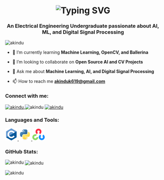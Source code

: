 <h1 align="center">
  <img src="https://readme-typing-svg.herokuapp.com?font=Fira+Code&size=30&duration=3000&pause=500&color=0e7fbc&center=true&vCenter=true&width=500&lines=Hi%2C+I'm+Akindu+%F0%9F%91%8B" alt="Typing SVG">
</h1>


<h3 align="center">An Electrical Engineering Undergraduate passionate about AI, ML, and Digital Signal Processing</h3>

<p align="left"> 
  <img src="https://komarev.com/ghpvc/?username=akindu&label=Profile%20views&color=0e75b6&style=flat" alt="akindu" /> 
</p>

<!--- 🔭 I’m currently working on **[Your Current Project]*-->

- 🌱 I’m currently learning **Machine Learning, OpenCV, and Ballerina**

- 👯 I’m looking to collaborate on **Open Source AI and CV Projects**

- 💬 Ask me about **Machine Learning, AI, and Digital Signal Processing**

- 📫 How to reach me **akinduk619@gmail.com**

<h3 align="left">Connect with me:</h3>
<p align="left">
<a href="https://www.linkedin.com/in/akindu-kalhan/" target="blank">
  <img align="center" src="https://cdn.jsdelivr.net/npm/simple-icons@3.0.1/icons/linkedin.svg" alt="akindu" height="30" width="40" />
</a>
<a hrehttps://stackoverflow.com/users/22228691/akindu-kalhan" target="blank">
  <img align="center" src="https://cdn.jsdelivr.net/npm/simple-icons@3.0.1/icons/stackoverflow.svg" alt="akindu" height="30" width="40" />
</a>
<a href="https://www.facebook.com/profile.php?id=100086531810329" target="blank">
  <img align="center" src="https://cdn.jsdelivr.net/npm/simple-icons@3.0.1/icons/facebook.svg" alt="akindu" height="30" width="40" />
</a>
</p>

<h3 align="left">Languages and Tools:</h3>
<p align="left">
<a href="https://www.cprogramming.com/" target="_blank"> 
  <img src="https://raw.githubusercontent.com/devicons/devicon/master/icons/c/c-original.svg" alt="c" width="40" height="40"/> 
</a>
<a href="https://www.python.org" target="_blank"> 
  <img src="https://raw.githubusercontent.com/devicons/devicon/master/icons/python/python-original.svg" alt="python" width="40" height="40"/> 
</a>
<a href="https://opencv.org/" target="_blank"> 
  <img src="https://raw.githubusercontent.com/devicons/devicon/master/icons/opencv/opencv-original.svg" alt="opencv" width="40" height="40"/> 
</a>
<!-- Add more icons for tools you use -->
</p>

<h3 align="left">GitHub Stats:</h3>
<p><img align="left" src="https://github-readme-stats.vercel.app/api/top-langs?username=akindu&show_icons=true&locale=en&layout=compact" alt="akindu" /></p>

<p>&nbsp;<img align="center" src="https://github-readme-stats.vercel.app/api?username=akindu&show_icons=true&locale=en" alt="akindu" /></p>

<p><img align="center" src="https://github-readme-streak-stats.herokuapp.com/?user=akindu&" alt="akindu" /></p>

